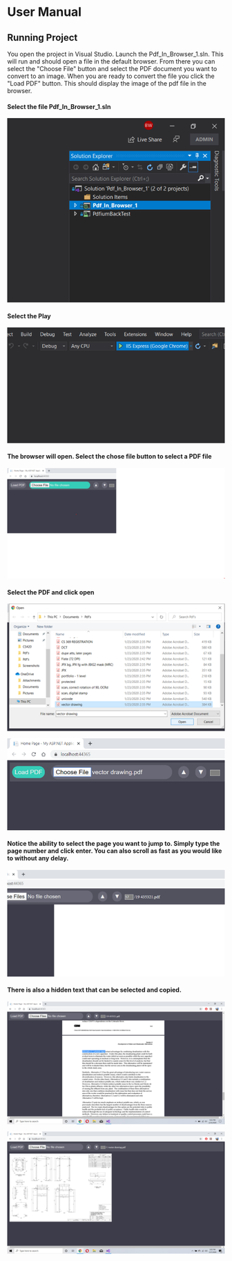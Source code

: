 # User Manual

## Running Project

You open the project in Visual Studio. Launch the Pdf_In_Browser_1.sln. This will run and should open a file in the default browser. From there you can select the "Choose File" button and select the PDF document you want to convert to an image. When you are ready to convert the file you click the "Load PDF" button. This should display the image of the pdf file in the browser.

#### Select the file Pdf_In_Browser_1.sln
![Step 1](https://github.com/Brysonleeward/PDF-In-Browser-Rendering/blob/master/Auxiliary%20Files/Screenshot(1).png)

#### Select the Play
![Step 2](https://github.com/Brysonleeward/PDF-In-Browser-Rendering/blob/master/Auxiliary%20Files/Screenshot(2).png)

#### The browser will open. Select the chose file button to select a PDF file
![Step 3](https://github.com/Brysonleeward/PDF-In-Browser-Rendering/blob/master/Auxiliary%20Files/Screenshot(3).png)

#### Select the PDF and click open
![Step 4](https://github.com/Brysonleeward/PDF-In-Browser-Rendering/blob/master/Auxiliary%20Files/Screenshot(4).png)

![Step 5](https://github.com/Brysonleeward/PDF-In-Browser-Rendering/blob/master/Auxiliary%20Files/Screenshot(5).png)

#### Notice the ability to select the page you want to jump to. Simply type the page number and click enter. You can also scroll as fast as you would like to without any delay.
![Step 6](https://github.com/Brysonleeward/PDF-In-Browser-Rendering/blob/master/Auxiliary%20Files/PageJumping.png)

#### There is also a hidden text that can be selected and copied.
![Step 6](https://github.com/Brysonleeward/PDF-In-Browser-Rendering/blob/master/Auxiliary%20Files/Hiddentext.png)

![Step 6](https://github.com/Brysonleeward/PDF-In-Browser-Rendering/blob/master/Auxiliary%20Files/Screenshot(6).png)
